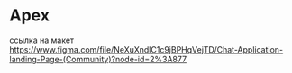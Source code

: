 # Apex
ссылка на макет https://www.figma.com/file/NeXuXndlC1c9jBPHqVejTD/Chat-Application-landing-Page-(Community)?node-id=2%3A877
